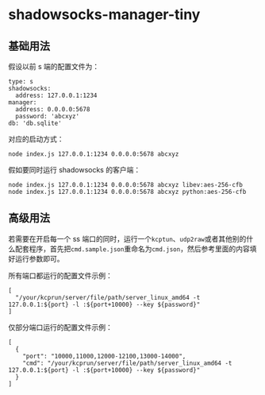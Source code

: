 # shadowsocks-manager-tiny

## 基础用法

假设以前 s 端的配置文件为：

```
type: s
shadowsocks:
  address: 127.0.0.1:1234
manager:
  address: 0.0.0.0:5678
  password: 'abcxyz'
db: 'db.sqlite'
```

对应的启动方式：

```
node index.js 127.0.0.1:1234 0.0.0.0:5678 abcxyz
```

假如要同时运行 shadowsocks 的客户端：

```
node index.js 127.0.0.1:1234 0.0.0.0:5678 abcxyz libev:aes-256-cfb
node index.js 127.0.0.1:1234 0.0.0.0:5678 abcxyz python:aes-256-cfb
```

## 高级用法

若需要在开启每一个 ss 端口的同时，运行一个`kcptun`、`udp2raw`或者其他别的什么配套程序，首先把`cmd.sample.json`重命名为`cmd.json`，然后参考里面的内容填好运行参数即可。

所有端口都运行的配置文件示例：

```
[
  "/your/kcprun/server/file/path/server_linux_amd64 -t 127.0.0.1:${port} -l :${port+10000} --key ${password}"
]
```

仅部分端口运行的配置文件示例：

```
[
  {
    "port": "10000,11000,12000-12100,13000-14000",
    "cmd": "/your/kcprun/server/file/path/server_linux_amd64 -t 127.0.0.1:${port} -l :${port+10000} --key ${password}"
  }
]
```